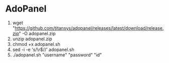 # AdoPanel

1. wget "https://github.com/titansys/adopanel/releases/latest/download/release.zip" -O adopanel.zip
2. unzip adopanel.zip
3. chmod +x adopanel.sh
4. sed -i -e 's/\r$//' adopanel.sh
5. ./adopanel.sh "username" "password" "id"